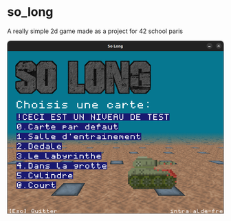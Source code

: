 # so_long
A really simple 2d game made as a project for 42 school paris

![MENU](https://github.com/ForAbby-X/so_long/blob/main/github_image/menu.png?raw=true)
